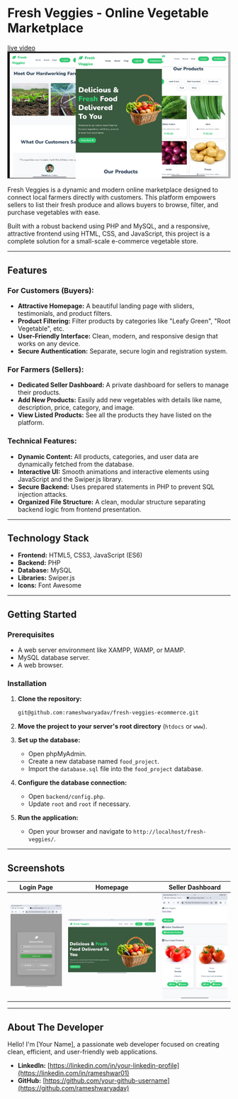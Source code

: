 # Fresh Veggies - Online Vegetable Marketplace
[live video ](https://youtu.be/BvLPm7cu3JM?feature=shared)
![Fresh Veggies Hero Section](screenshot/Tham.png)

Fresh Veggies is a dynamic and modern online marketplace designed to connect local farmers directly with customers. This platform empowers sellers to list their fresh produce and allows buyers to browse, filter, and purchase vegetables with ease.

Built with a robust backend using PHP and MySQL, and a responsive, attractive frontend using HTML, CSS, and JavaScript, this project is a complete solution for a small-scale e-commerce vegetable store.

---

## Features

### For Customers (Buyers):
- **Attractive Homepage:** A beautiful landing page with sliders, testimonials, and product filters.
- **Product Filtering:** Filter products by categories like "Leafy Green", "Root Vegetable", etc.
- **User-Friendly Interface:** Clean, modern, and responsive design that works on any device.
- **Secure Authentication:** Separate, secure login and registration system.

### For Farmers (Sellers):
- **Dedicated Seller Dashboard:** A private dashboard for sellers to manage their products.
- **Add New Products:** Easily add new vegetables with details like name, description, price, category, and image.
- **View Listed Products:** See all the products they have listed on the platform.

### Technical Features:
- **Dynamic Content:** All products, categories, and user data are dynamically fetched from the database.
- **Interactive UI:** Smooth animations and interactive elements using JavaScript and the Swiper.js library.
- **Secure Backend:** Uses prepared statements in PHP to prevent SQL injection attacks.
- **Organized File Structure:** A clean, modular structure separating backend logic from frontend presentation.

---

## Technology Stack

- **Frontend:** HTML5, CSS3, JavaScript (ES6)
- **Backend:** PHP
- **Database:** MySQL
- **Libraries:** Swiper.js
- **Icons:** Font Awesome

---

## Getting Started

### Prerequisites
- A web server environment like XAMPP, WAMP, or MAMP.
- MySQL database server.
- A web browser.

### Installation

1.  **Clone the repository:**
    ```sh
    git@github.com:rameshwaryadav/fresh-veggies-ecommerce.git
    ```

2.  **Move the project to your server's root directory** (`htdocs` or `www`).

3.  **Set up the database:**
    - Open phpMyAdmin.
    - Create a new database named `food_project`.
    - Import the `database.sql` file into the `food_project` database.

4.  **Configure the database connection:**
    - Open `backend/config.php`.
    - Update `root` and `root` if necessary.

5.  **Run the application:**
    - Open your browser and navigate to `http://localhost/fresh-veggies/`.

---

## Screenshots

| Login Page                               | Homepage                               | Seller Dashboard                           |
| ---------------------------------------- | -------------------------------------- | ------------------------------------------ |
| ![Login Page](Screenshot/login.jpg) | ![Homepage](Screenshot/Home.jpg) | ![Seller Dashboard](Screenshot/deshbord.jpg) |

---

## About The Developer

Hello! I'm [Your Name], a passionate web developer focused on creating clean, efficient, and user-friendly web applications.

- **LinkedIn:** [https://linkedin.com/in/your-linkedin-profile](https://linkedin.com/in/rameshwar01)
- **GitHub:** [https://github.com/your-github-username](https://github.com/rameshwaryadav)